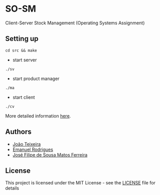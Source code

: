 # SO-SM

Client-Server Stock Management (Operating Systems Assignment) 

## Setting up

```
cd src && make
```
* start server
```
./sv
```

* start product manager
```
./ma
```

* start client
```
./cv
```

More detailed information [here](enunciado-so-2018-19.pdf).

## Authors

* [João Teixeira](https://github.com/jtexeira)
* [Emanuel Rodrigues](https://github.com/Sapos1)
* [José Filipe de Sousa Matos Ferreira](https://github.com/JoseFilipeFerreira)

## License

This project is licensed under the MIT License - see the [LICENSE](LICENSE) file for details
